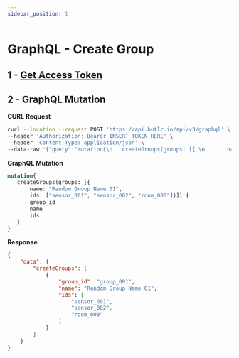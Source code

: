 ```yaml
---
sidebar_position: 1
---
```


# GraphQL - Create Group

## 1 - [Get Access Token](../GetAccessToken.md)

## 2 - GraphQL Mutation
**CURL Request**
```bash
curl --location --request POST 'https://api.butlr.io/api/v3/graphql' \
--header 'Authorization: Bearer INSERT_TOKEN_HERE' \
--header 'Content-Type: application/json' \
--data-raw '{"query":"mutation{\n   createGroups(groups: [{ \n       name: \"Random Group Name 01\", \n       ids: [\"sensor_001\", \"sensor_002\", \"room_000\"]}]) {\n       group_id\n       name\n       ids\n   }\n}","variables":{}}'
```
**GraphQL Mutation**
```graphql
mutation{
   createGroups(groups: [{ 
       name: "Random Group Name 01", 
       ids: ["sensor_001", "sensor_002", "room_000"]}]) {
       group_id
       name
       ids
   }
}
```
**Response**
```json
{
    "data": {
        "createGroups": [
            {
                "group_id": "group_001",
                "name": "Random Group Name 01",
                "ids": [
                    "sensor_001",
                    "sensor_002",
                    "room_000"
                ]
            }
        ]
    }
}
```
